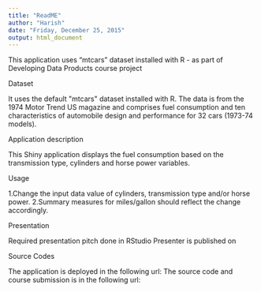```yaml
---
title: "ReadME"
author: "Harish"
date: "Friday, December 25, 2015"
output: html_document
---
```


This application uses “mtcars” dataset installed with R - as part of Developing Data Products course project


Dataset

It uses the default "mtcars" dataset installed with R. The data is from the 1974 Motor Trend US magazine and comprises fuel consumption and ten characteristics of automobile design and performance for 32 cars (1973-74 models).

Application description

This Shiny application displays the fuel consumption based on the transmission type, cylinders and horse power variables.


Usage

1.Change the input data value of cylinders, transmission type and/or horse power.
2.Summary measures for miles/gallon should reflect the change accordingly.

Presentation

Required presentation pitch done in RStudio Presenter is published on


Source Codes

The application is deployed in the following url:
The source code and course submission is in the following url:

